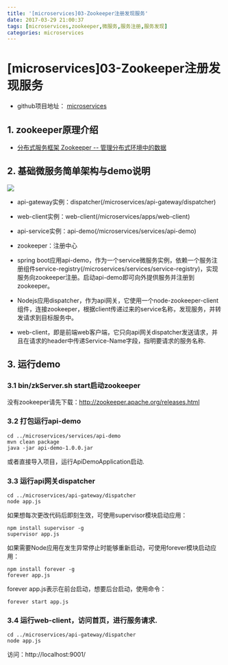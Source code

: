 ```yaml
---
title: '[microservices]03-Zookeeper注册发现服务'
date: 2017-03-29 21:00:37
tags: [microservices,zookeeper,微服务,服务注册,服务发现]
categories: microservices
---
```


# [microservices]03-Zookeeper注册发现服务

- github项目地址： [microservices](https://github.com/YihuaWanglv/microservices)

## 1. zookeeper原理介绍

- [分布式服务框架 Zookeeper -- 管理分布式环境中的数据](https://www.ibm.com/developerworks/cn/opensource/os-cn-zookeeper/)

## 2. 基础微服务简单架构与demo说明

![](/images/framework-microservices.png)

- api-gateway实例：dispatcher(/microservices/api-gateway/dispatcher)
- web-client实例：web-client(/microservices/apps/web-client)
- api-service实例：api-demo(/microservices/services/api-demo)

- zookeeper：注册中心
- spring boot应用api-demo，作为一个service微服务实例，依赖一个服务注册组件service-registry(/microservices/services/service-registry)，实现服务向zookeeper注册。启动api-demo即可向外提供服务并注册到zookeeper。
- Nodejs应用dispatcher，作为api网关，它使用一个node-zookeeper-client组件，连接zookeeper，根据client传递过来的service名称，发现服务，并转发请求到目标服务中。
- web-client，即是前端web客户端，它只向api网关dispatcher发送请求，并且在请求的header中传递Service-Name字段，指明要请求的服务名称.

## 3. 运行demo

### 3.1 bin/zkServer.sh start启动zookeeper

没有zookeeper请先下载：http://zookeeper.apache.org/releases.html


### 3.2 打包运行api-demo
```
cd ../microservices/services/api-demo
mvn clean package
java -jar api-demo-1.0.0.jar
```
或者直接导入项目，运行ApiDemoApplication启动.


### 3.3 运行api网关dispatcher
```
cd ../microservices/api-gateway/dispatcher
node app.js
```

如果想每次更改代码后即刻生效，可使用supervisor模块启动应用：
```
npm install supervisor -g
supervisor app.js
```

如果需要Node应用在发生异常停止时能够重新启动，可使用forever模块启动应用：
```
npm install forever -g
forever app.js
```
forever app.js表示在前台启动，想要后台启动，使用命令：
```
forever start app.js
```

### 3.4 运行web-client，访问首页，进行服务请求.
```
cd ../microservices/api-gateway/dispatcher
node app.js
```
访问：http://localhost:9001/


























